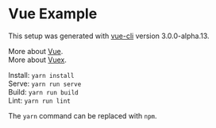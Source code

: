 # Vue Example

This setup was generated with [vue-cli](https://github.com/vuejs/vue-cli) version 3.0.0-alpha.13.

More about [Vue](https://vuejs.org).  
More about [Vuex](https://vuex.vuejs.org).  

Install: `yarn install`  
Serve: `yarn run serve`  
Build: `yarn run build`  
Lint: `yarn run lint`  

The `yarn` command can be replaced with `npm`.  
